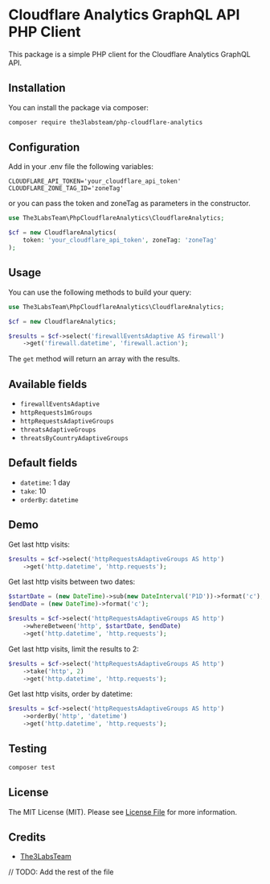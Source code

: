# Cloudflare Analytics GraphQL API PHP Client

This package is a simple PHP client for the Cloudflare Analytics GraphQL API.

## Installation

You can install the package via composer:

```bash
composer require the3labsteam/php-cloudflare-analytics
```

## Configuration

Add in your .env file the following variables:

```dotenv
CLOUDFLARE_API_TOKEN='your_cloudflare_api_token'
CLOUDFLARE_ZONE_TAG_ID='zoneTag'
```

or you can pass the token and zoneTag as parameters in the constructor.

```php
use The3LabsTeam\PhpCloudflareAnalytics\CloudflareAnalytics;

$cf = new CloudflareAnalytics(
    token: 'your_cloudflare_api_token', zoneTag: 'zoneTag'
);
```

## Usage

You can use the following methods to build your query:

```php
use The3LabsTeam\PhpCloudflareAnalytics\CloudflareAnalytics;

$cf = new CloudflareAnalytics;

$results = $cf->select('firewallEventsAdaptive AS firewall')
    ->get('firewall.datetime', 'firewall.action');
```

The `get` method will return an array with the results.

## Available fields

- `firewallEventsAdaptive`
- `httpRequests1mGroups`
- `httpRequestsAdaptiveGroups`
- `threatsAdaptiveGroups`
- `threatsByCountryAdaptiveGroups`

## Default fields

- `datetime`: 1 day
- `take`: 10
- `orderBy`: `datetime`

## Demo

Get last http visits:

```php
$results = $cf->select('httpRequestsAdaptiveGroups AS http')
    ->get('http.datetime', 'http.requests');
```

Get last http visits between two dates:

```php
$startDate = (new DateTime)->sub(new DateInterval('P1D'))->format('c');
$endDate = (new DateTime)->format('c');

$results = $cf->select('httpRequestsAdaptiveGroups AS http')
    ->whereBetween('http', $startDate, $endDate)
    ->get('http.datetime', 'http.requests');
```

Get last http visits, limit the results to 2:

```php
$results = $cf->select('httpRequestsAdaptiveGroups AS http')
    ->take('http', 2)
    ->get('http.datetime', 'http.requests');
```

Get last http visits, order by datetime:

```php
$results = $cf->select('httpRequestsAdaptiveGroups AS http')
    ->orderBy('http', 'datetime')
    ->get('http.datetime', 'http.requests');
```

## Testing

```bash
composer test
```

## License

The MIT License (MIT). Please see [License File](LICENSE.md) for more information.

## Credits

- [The3LabsTeam](https://3labs.it)

// TODO: Add the rest of the file